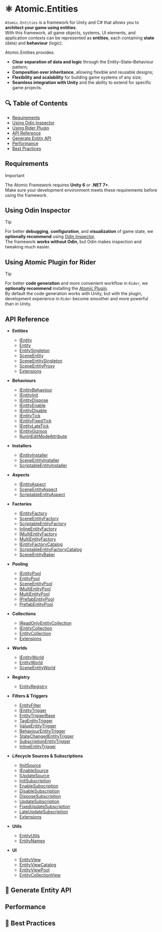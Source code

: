 # ⚛️ Atomic.Entities

`Atomic.Entities` is a framework for Unity and C# that allows you to **architect your game using entities**.  
With this framework, all game objects, systems, UI elements, and application contexts can be represented as **entities**, each containing **state** (data) and **behaviour** (logic).

Atomic.Entities provides:
- **Clear separation of data and logic** through the Entity–State–Behaviour pattern;
- **Composition over inheritance**, allowing flexible and reusable designs;
- **Flexibility and scalability** for building game systems of any size;
- **Seamless integration with Unity** and the ability to extend for specific game projects.

## 🔍 Table of Contents
- [Requirements](#requirements)
- [Using Odin Inspector](#using-odin-inspector)
- [Using Rider Plugin](#using-atomic-plugin-for-rider)
- [API Reference](#api-reference)
- [Generate Entity API]()
- [Performance](#performance)
- [Best Practices](#-best-practices)

## Requirements
> [!IMPORTANT]  
> The Atomic Framework requires **Unity 6** or **.NET 7+**.  
> Make sure your development environment meets these requirements before using the framework.

## Using Odin Inspector
> [!TIP]  
> For better **debugging**, **configuration**, and **visualization** of game state, we **optionally recommend** using [Odin Inspector](https://assetstore.unity.com/packages/tools/utilities/odin-inspector-and-serializer-89041).  
> The framework **works without Odin**, but Odin makes inspection and tweaking much easier.

## Using Atomic Plugin for Rider
> [!TIP]  
> For better **code generation** and more convenient workflow in `Rider`, we **optionally recommend** installing the [Atomic Plugin](https://github.com/Prylor/atomic-rider-plugin).  
> By default the code generation works with Unity, but with the plugin, development experience in `Rider` become smoother and more powerful than in Unity.

## API Reference

- **Entities**
  - [IEntity](Entities/IEntity.md) <!-- + -->
  - [Entity](Entities/Entity.md) <!-- + -->
  - [EntitySingleton](Entities/EntitySingleton.md) <!-- + -->
  - [SceneEntity](Entities/SceneEntity.md) <!-- + -->
  - [SceneEntitySingleton](Entities/SceneEntitySingleton.md) <!-- + -->
  - [SceneEntityProxy](Entities/SceneEntityProxy.md)  <!-- + -->
  - [Extensions](Entities/Extensions.md) <!-- + -->
  
- **Behaviours**
  - [IEntityBehaviour](Behaviours/IEntityBehaviour.md) <!-- + -->
  - [IEntityInit](Behaviours/IEntityInit.md) <!-- + -->
  - [IEntityDispose](Behaviours/IEntityDispose.md) <!-- + -->
  - [IEntityEnable](Behaviours/IEntityEnable.md) <!-- + -->
  - [IEntityDisable](Behaviours/IEntityDisable.md)  <!-- + -->
  - [IEntityTick](Behaviours/IEntityTick.md)  <!-- + -->
  - [IEntityFixedTick](Behaviours/IEntityFixedTick.md)  <!-- + -->
  - [IEntityLateTick](Behaviours/IEntityLateTick.md)  <!-- + -->
  - [IEntityGizmos](Behaviours/IEntityGizmos.md)  <!-- + -->
  - [RunInEditModeAttribute](Attributes/RunInEditModeAttribute.md)  <!-- + -->
  
- **Installers**
  - [IEntityInstaller](Installers/IEntityInstaller.md) <!-- + -->
  - [SceneEntityInstaller](Installers/SceneEntityInstaller.md) <!-- + -->
  - [ScriptableEntityInstaller](Installers/ScriptableEntityInstaller.md) <!-- + -->
  
- **Aspects**
  - [IEntityAspect](Aspects/IEntityAspect.md) <!-- + -->
  - [SceneEntityAspect](Aspects/SceneEntityAspect.md) <!-- + -->
  - [ScriptableEntityAspect](Aspects/ScriptableEntityAspect.md) <!-- + -->

- **Factories**
  - [IEntityFactory](Factories/IEntityFactory.md)
  - [SceneEntityFactory](Factories/SceneEntityFactory.md)
  - [ScriptableEntityFactory](Factories/ScriptableEntityFactory.md)
  - [InlineEntityFactory](Factories/InlineEntityFactory.md)
  - [IMultiEntityFactory](Factories/IMultiEntityFactory.md)
  - [MultiEntityFactory](Factories/MultiEntityFactory.md)
  - [IEntityFactoryCatalog](Factories/IEntityFactoryCatalog.md)
  - [ScriptableEntityFactoryCatalog](Factories/ScriptableEntityFactoryCatalog.md)
  - [SceneEntityBaker](Factories/SceneEntityBaker.md)

- **Pooling**
  - [IEntityPool](Pooling/IEntityPool.md)
  - [EntityPool](Pooling/EntityPool.md)
  - [SceneEntityPool](Pooling/SceneEntityPool.md)
  - [IMultiEntityPool](Pooling/IMultiEntityPool.md)
  - [MultiEntityPool](Pooling/MultiEntityPool.md)
  - [IPrefabEntityPool](Pooling/IPrefabEntityPool.md)
  - [PrefabEntityPool](Pooling/PrefabEntityPool.md)

- **Collections**
  - [IReadOnlyEntityCollection](Collections/IReadOnlyEntityCollection.md)
  - [IEntityCollection](Collections/IEntityCollection.md)
  - [EntityCollection](Collections/EntityCollection.md)
  - [Extensions](Collections/Extensions.md)

- **Worlds**
  - [IEntityWorld](Worlds/IEntityWorld.md)
  - [EntityWorld](Worlds/EntityWorld.md)
  - [SceneEntityWorld](Worlds/SceneEntityWorld.md)

- **Registry**
  - [EntityRegistry](Registry/EntityRegistry.md)

- **Filters & Triggers**
  - [EntityFilter](Filters/EntityFilter.md)
  - [IEntityTrigger](Filters/IEntityTrigger.md)
  - [EntityTriggerBase](Filters/EntityTriggerBase.md)
  - [TagEntityTrigger](Filters/TagEntityTrigger.md)
  - [ValueEntityTrigger](Filters/ValueEntityTrigger.md)
  - [BehaviourEntityTrigger](Filters/BehaviourEntityTrigger.md)
  - [StateChangedEntityTrigger](Filters/StateChangedEntityTrigger.md)
  - [SubscriptionEntityTrigger](Filters/SubscriptionEntityTrigger.md)
  - [InlineEntityTrigger](Filters/InlineEntityTrigger.md)

- **Lifecycle Sources & Subscriptions**
  - [IInitSource](Lifecycle/Sources/IInitSource.md)
  - [IEnableSource](Lifecycle/Sources/IEnableSource.md)
  - [IUpdateSource](Lifecycle/Sources/IUpdateSource.md)
  - [InitSubscription](Lifecycle/Subscriptions/InitSubscription.md)
  - [EnableSubscription](Lifecycle/Subscriptions/EnableSubscription.md)
  - [DisableSubscription](Lifecycle/Subscriptions/DisableSubscription.md)
  - [DisposeSubscription](Lifecycle/Subscriptions/DisposeSubscription.md)
  - [UpdateSubscription](Lifecycle/Subscriptions/UpdateSubscription.md)
  - [FixedUpdateSubscription](Lifecycle/Subscriptions/FixedUpdateSubscription.md)
  - [LateUpdateSubscription](Lifecycle/Subscriptions/LateUpdateSubscription.md)
  - [Extensions](Lifecycle/Extensions.md)

- **Utils**
  - [EntityUtils](Utils/EntityUtils.md)
  - [EntityNames](Utils/EntityNames.md)

- **UI**
  - [EntityView](UI/EntityView.md)
  - [EntityViewCatalog](UI/EntityViewCatalog.md)
  - [EntityViewPool](UI/EntityViewPool.md)
  - [EntityCollectionView](UI/EntityViewPool.md)

## 🤖 Generate Entity API

## Performance

## 📌 Best Practices